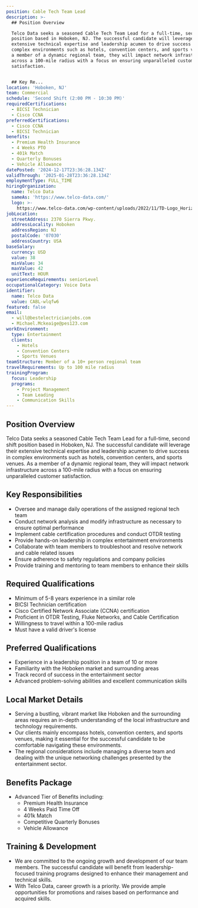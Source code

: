 ```yaml
---
position: Cable Tech Team Lead
description: >-
  ## Position Overview

  Telco Data seeks a seasoned Cable Tech Team Lead for a full-time, second shift
  position based in Hoboken, NJ. The successful candidate will leverage their
  extensive technical expertise and leadership acumen to drive success in
  complex environments such as hotels, convention centers, and sports venues. As
  a member of a dynamic regional team, they will impact network infrastructure
  across a 100-mile radius with a focus on ensuring unparalleled customer
  satisfaction.


  ## Key Re...
location: 'Hoboken, NJ'
team: Commercial
schedule: 'Second Shift (2:00 PM - 10:30 PM)'
requiredCertifications:
  - BICSI Technician
  - Cisco CCNA
preferredCertifications:
  - Cisco CCNA
  - BICSI Technician
benefits:
  - Premium Health Insurance
  - 4 Weeks PTO
  - 401k Match
  - Quarterly Bonuses
  - Vehicle Allowance
datePosted: '2024-12-17T23:36:28.134Z'
validThrough: '2025-01-28T23:36:28.134Z'
employmentType: FULL_TIME
hiringOrganization:
  name: Telco Data
  sameAs: 'https://www.telco-data.com/'
  logo: >-
    https://www.telco-data.com/wp-content/uploads/2022/11/TD-Logo_Horizontal_Color.webp
jobLocation:
  streetAddress: 2370 Sierra Pkwy.
  addressLocality: Hoboken
  addressRegion: NJ
  postalCode: '07030'
  addressCountry: USA
baseSalary:
  currency: USD
  value: 38
  minValue: 34
  maxValue: 42
  unitText: HOUR
experienceRequirements: seniorLevel
occupationalCategory: Voice Data
identifier:
  name: Telco Data
  value: CABL-wlqfw6
featured: false
email:
  - will@bestelectricianjobs.com
  - Michael.Mckeaige@pes123.com
workEnvironment:
  type: Entertainment
  clients:
    - Hotels
    - Convention Centers
    - Sports Venues
teamStructure: Member of a 10+ person regional team
travelRequirements: Up to 100 mile radius
trainingProgram:
  focus: Leadership
  programs:
    - Project Management
    - Team Leading
    - Communication Skills
---
```




## Position Overview
Telco Data seeks a seasoned Cable Tech Team Lead for a full-time, second shift position based in Hoboken, NJ. The successful candidate will leverage their extensive technical expertise and leadership acumen to drive success in complex environments such as hotels, convention centers, and sports venues. As a member of a dynamic regional team, they will impact network infrastructure across a 100-mile radius with a focus on ensuring unparalleled customer satisfaction.

## Key Responsibilities
- Oversee and manage daily operations of the assigned regional tech team
- Conduct network analysis and modify infrastructure as necessary to ensure optimal performance
- Implement cable certification procedures and conduct OTDR testing
- Provide hands-on leadership in complex entertainment environments
- Collaborate with team members to troubleshoot and resolve network and cable related issues
- Ensure adherence to safety regulations and company policies
- Provide training and mentoring to team members to enhance their skills

## Required Qualifications
- Minimum of 5-8 years experience in a similar role
- BICSI Technician certification
- Cisco Certified Network Associate (CCNA) certification
- Proficient in OTDR Testing, Fluke Networks, and Cable Certification
- Willingness to travel within a 100-mile radius
- Must have a valid driver's license

## Preferred Qualifications
- Experience in a leadership position in a team of 10 or more
- Familiarity with the Hoboken market and surrounding areas
- Track record of success in the entertainment sector
- Advanced problem-solving abilities and excellent communication skills

## Local Market Details
- Serving a bustling, vibrant market like Hoboken and the surrounding areas requires an in-depth understanding of the local infrastructure and technology requirements.
- Our clients mainly encompass hotels, convention centers, and sports venues, making it essential for the successful candidate to be comfortable navigating these environments.
- The regional considerations include managing a diverse team and dealing with the unique networking challenges presented by the entertainment sector.

## Benefits Package
- Advanced Tier of Benefits including:
  - Premium Health Insurance
  - 4 Weeks Paid Time Off
  - 401k Match
  - Competitive Quarterly Bonuses
  - Vehicle Allowance

## Training & Development
- We are committed to the ongoing growth and development of our team members. The successful candidate will benefit from leadership-focused training programs designed to enhance their management and technical skills.
- With Telco Data, career growth is a priority. We provide ample opportunities for promotions and raises based on performance and acquired skills.